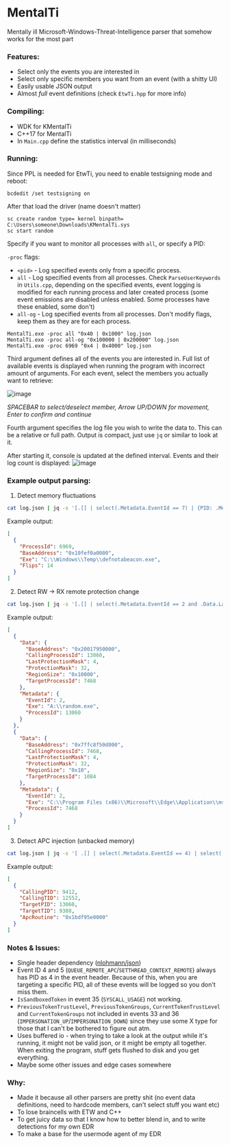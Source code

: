 # MentalTi
Mentally ill Microsoft-Windows-Threat-Intelligence parser that somehow works for the most part

### Features:
- Select only the events you are interested in
- Select only specific members you want from an event (with a shitty UI)
- Easily usable JSON output
- Almost _full_ event definitions (check `EtwTi.hpp` for more info)

### Compiling:
- WDK for KMentalTi
- C++17 for MentalTi
- In `Main.cpp` define the statistics interval (in milliseconds)

### Running:
Since PPL is needed for EtwTi, you need to enable testsigning mode and reboot:
```
bcdedit /set testsigning on
```
After that load the driver (name doesn't matter)
```
sc create random type= kernel binpath= C:\Users\someone\Downloads\KMentalTi.sys
sc start random
```

Specify if you want to monitor all processes with `all`, or specify a PID:

`-proc` flags:
- `<pid>` - Log specified events only from a specific process.
- `all` - Log specified events from all processes. Check `ParseUserKeywords` in `Utils.cpp`, depending on the specified events, event logging is modified for each running process and later created process (some event emissions are disabled unless enabled. Some processes have these enabled, some don't)
- `all-og` - Log specified events from all processes. Don't modify flags, keep them as they are for each process.

```
MentalTi.exe -proc all "0x40 | 0x1000" log.json
MentalTi.exe -proc all-og "0x100000 | 0x200000" log.json
MentalTi.exe -proc 6969 "0x4 | 0x4000" log.json
```
Third argument defines all of the events you are interested in. Full list of available events is displayed when running the program with incorrect amount of arguments.
For each event, select the members you actually want to retrieve:

![image](https://github.com/user-attachments/assets/790a0271-8f21-4548-ba06-bd283bfb8229)

_SPACEBAR to select/deselect member, Arrow UP/DOWN for movement, Enter to confirm and continue_

Fourth argument specifies the log file you wish to write the data to. This can be a relative or full path.
Output is compact, just use `jq` or similar to look at it.

After starting it, console is updated at the defined interval. Events and their log count is displayed:
![image](https://github.com/user-attachments/assets/cd2e009f-8948-436a-b4ba-497a5a90b98d)


### Example output parsing:
1. Detect memory fluctuations
```bash
cat log.json | jq -s '[.[] | select(.Metadata.EventId == 7) | {PID: .Metadata.ProcessId, Base: .Data.BaseAddress, Exe: .Metadata.Exe, Flip: [.Data.ProtectionMask, .Data.LastProtectionMask]}] | group_by(.Base) | map(. as $group | {ProcessId: $group[0].PID, BaseAddress: $group[0].Base, Exe: $group[0].Exe, Flips: (reduce $group[] as $item ([]; if length == 0 or .[-1][0] != $item.Flip[1] then . + [$item.Flip] else . end) | length - 1)} | select(.Flips > 3))'
```
Example output:
```json
[
  {
    "ProcessId": 6969,
    "BaseAddress": "0x10fef0a0000",
    "Exe": "C:\\Windows\\Temp\\defnotabeacon.exe",
    "Flips": 14
  }
]
```

2. Detect RW -> RX remote protection change
```bash
cat log.json | jq -s '[.[] | select(.Metadata.EventId == 2 and .Data.LastProtectionMask == 4 and .Data.ProtectionMask == 32)]'
```
Example output:
```json
[
  {
    "Data": {
      "BaseAddress": "0x20017950000",
      "CallingProcessId": 13060,
      "LastProtectionMask": 4,
      "ProtectionMask": 32,
      "RegionSize": "0x10000",
      "TargetProcessId": 7468
    },
    "Metadata": {
      "EventId": 2,
      "Exe": "A:\\random.exe",
      "ProcessId": 13060
    }
  },
  {
    "Data": {
      "BaseAddress": "0x7ffc8f50d000",
      "CallingProcessId": 7468,
      "LastProtectionMask": 4,
      "ProtectionMask": 32,
      "RegionSize": "0x10",
      "TargetProcessId": 1084
    },
    "Metadata": {
      "EventId": 2,
      "Exe": "C:\\Program Files (x86)\\Microsoft\\Edge\\Application\\msedge.exe",
      "ProcessId": 7468
    }
  }
]
```

3. Detect APC injection (unbacked memory)
```bash
cat log.json | jq -s '[ .[] | select(.Metadata.EventId == 4) | select(.Data.ApcRoutineVadMmfName == 0) | { CallingPID: .Data.CallingProcessId, CallingTID: .Data.CallingThreadId, TargetPID: .Data.TargetProcessId, TargetTID: .Data.TargetThreadId, ApcRoutine: .Data.ApcRoutine }]'
```
Example output:
```json
[
  {
    "CallingPID": 9412,
    "CallingTID": 12552,
    "TargetPID": 13060,
    "TargetTID": 9388,
    "ApcRoutine": "0x1bdf95e0000"
  }
]
```

### Notes & Issues:
- Single header dependency ([nlohmann/json](https://github.com/nlohmann/json))
- Event ID 4 and 5 (`QUEUE_REMOTE_APC`/`SETTHREAD_CONTEXT_REMOTE`) always has PID as 4 in the event header. Because of this, when you are targeting a specific PID, all of these events will be logged so you don't miss them.
- `IsSandboxedToken` in event 35 (`SYSCALL_USAGE`) not working.
- `PreviousTokenTrustLevel`, `PreviousTokenGroups`, `CurrentTokenTrustLevel` and `CurrentTokenGroups` not included in events 33 and 36 (`IMPERSONATION_UP`/`IMPERSONATION_DOWN`) since they use some X type for those that I can't be bothered to figure out atm.
- Uses buffered io - when trying to take a look at the output while it's running, it might not be valid json, or it might be empty all together. When exiting the program, stuff gets flushed to disk and you get everything.
- Maybe some other issues and edge cases somewhere

### Why:
- Made it because all other parsers are pretty shit (no event data definitions, need to hardcode members, can't select stuff you want etc)
- To lose braincells with ETW and C++
- To get juicy data so that I know how to better blend in, and to write detections for my own EDR
- To make a base for the usermode agent of my EDR


